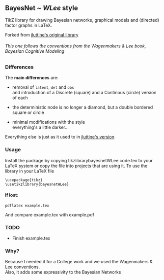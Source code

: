 ## BayesNet ~ _WLee_ style 

TikZ library for drawing Bayesian networks, graphical models and (directed) factor graphs in LaTeX.

Forked from [jluttine's original library](https://github.com/jluttine/tikz-bayesnet)

###### This one follows the conventions from the Wagenmakers & Lee book, _Bayesian Cognitive Modeling_

### Differences 
The **main differences** are:

* removal of `latent`, `det` and `obs`  
 and introduction of a Discrete (square) and a Continous (circle) version of each

* the deterministic node is no longer a diamond, but a double bordered square or circle

* minimal modifications with the style  
 everything's a little darker...

Everything else is just as it used to in [jluttine's version](https://github.com/jluttine/tikz-bayesnet)

### Usage

Install the package by copying tikzlibrarybayesnetWLee.code.tex to your LaTeX system or copy the file into projects that are using it. To use the library in your LaTeX file

`\usepackage{tikz}`  
`\usetikzlibrary{bayesnetWLee}`

#### If lost:

`pdflatex example.tex`

And compare example.tex with example.pdf

### TODO

* Finish example.tex


### Why?

Because I needed it for a College work and we used the Wagenmakers & Lee conventions.  
Also, it adds some expressivity to the Bayesian Networks
